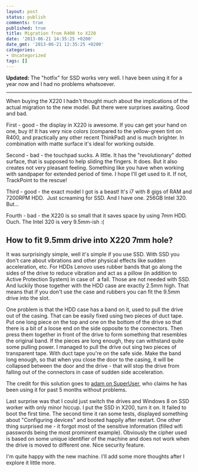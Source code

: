 ```yaml
---
layout: post
status: publish
comments: true
published: true
title: Migration from R400 to X220
date: '2013-06-21 14:35:25 +0200'
date_gmt: '2013-06-21 12:35:25 +0200'
categories:
- Uncategorized
tags: []
---
```

<p><strong>Updated: </strong>The "hotfix" for SSD works very well. I have been using it for a year now and I had no problems whatsoever.</p>
<hr />
<p>When buying the X220 I hadn't thought much about the implications of the actual migration to the new model. But there were surprises awaiting. Good and bad.</p>
<p>First - good - the display in X220 is awesome. If you can get your hand on one, buy it! It has very nice colors (compared to the yellow-green tint on R400, and practically any other recent ThinkPad) and is much brighter. In combination with matte surface it's ideal for working outside.</p>
<p>Second - bad - the touchpad sucks. A little. It has the "revolutionary" dotted surface, that is supposed to help sliding the fingers. It does. But it also creates not very pleasant feeling. Something like you have when working with sandpaper for extended period of time. I hope I'll get used to it. If not, TrackPoint to the rescue!</p>
<p>Third - good - the exact model I got is a beast! It's i7 with 8 gigs of RAM and 7200RPM HDD.  Just screaming for SSD. And I have one. 256GB Intel 320. But...</p>
<p>Fourth - bad - the X220 is so small that it saves space by using 7mm HDD. Ouch. The Intel 320 is very 9.5mm-ish :(</p>
<h2>How to fit 9.5mm drive into X220 7mm hole?</h2>
<p>It was surprisingly simple, well it's simple if you use SSD. With SSD you don't care about vibrations and other physical effects like sudden acceleration, etc. For HDDs Lenovo uses rubber bands that go along the sides of the drive to reduce vibration and act as a pillow (in addition to Active Protection System) in case of  a fall. Those are not needed with SSD. And luckily those together with the HDD case are exactly 2.5mm high. That means that if you don't use the case and rubbers you can fit the 9.5mm drive into the slot.</p>
<p>One problem is that the HDD case has a band on it, used to pull the drive out of the casing. That can be easily fixed using two pieces of duct tape. Put one long piece on the top and one on the bottom of the drive so that there is a bit of a loose end on the side opposite to the connectors. Then press them together in front of the drive to form something that resembles the original band. If the pieces are long enough, they can withstand quite some pulling power. I managed to pull the drive out sing two pieces of transparent tape. With duct tape you're on the safe side. Make the band long enough, so that when you close the door to the casing, it will be collapsed between the door and the drive - that will stop the drive from falling out of the connectors in case of sudden side acceleration.</p>
<p>The credit for this solution goes to <a href="http://superuser.com/questions/403565/different-versions-of-2-5-drives-unscrewing-intel-320-for-slimmer-drive-to-fit/404112#404112">adam on SuperUser</a>, who claims he has been using it for past 5 months without problems.</p>
<p>Last surprise was that I could just switch the drives and Windows 8 on SSD worker with only minor hiccup. I put the SSD in X200, turn it on. It failed to boot the first time. The second time it ran some tests, displayed something about "Configuring devices" and booted happily after restart. One other thing surprised me - it forgot most of the sensitive information (filled wifi passwords being the most prominent example). Obviously the cipher used is based on some unique identifier of the machine and does not work when the drive is moved to different one. Nice security feature.</p>
<p>I'm quite happy with the new machine. I'll add some more thoughts after I explore it little more.</p>
